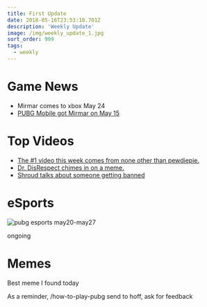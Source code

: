 ```yaml
---
title: First Update
date: 2018-05-16T23:53:18.701Z
description: 'Weekly Update'
image: /img/weekly_update_1.jpg
sort_order: 999
tags:
  - weekly
---
```


# Game News

- Mirmar comes to xbox May 24
- [PUBG Mobile got Mirmar on May 15](https://twitter.com/PUBGMOBILE/status/996293790435454978)


# Top Videos

- [The #1 video this week comes from none other than pewdiepie.](https://www.youtube.com/watch?v=yFQTmHMQBPg)
- [Dr. DisRespect chimes in on a meme.](https://clips.twitch.tv/BusyBlazingDunlinThisIsSparta)
- [Shroud talks about someone getting banned](https://clips.twitch.tv/LachrymoseCarefulTofuAllenHuhu)



# eSports

![pubg esports may20-may27](https://i.imgur.com/BKBuuTk.png "esports")

ongoing

# Memes

Best meme I found today

As a reminder, /how-to-play-pubg
send to hoff, ask for feedback
